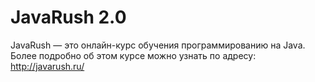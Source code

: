 JavaRush 2.0
========
JavaRush — это онлайн-курс обучения программированию на Java.<br>
Более подробно об этом курсе можно узнать по адресу:  http://javarush.ru/